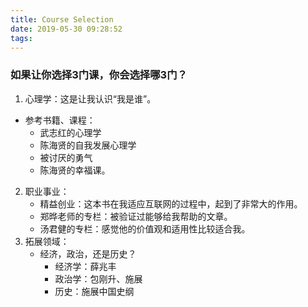 ```yaml
---
title: Course Selection
date: 2019-05-30 09:28:52
tags:
---
```

### 如果让你选择3门课，你会选择哪3门？
1. 心理学：这是让我认识“我是谁”。
  * 参考书籍、课程：
    * 武志红的心理学
    * 陈海贤的自我发展心理学
    * 被讨厌的勇气
    * 陈海贤的幸福课。
2. 职业事业：
    * 精益创业：这本书在我适应互联网的过程中，起到了非常大的作用。
    * 郑晔老师的专栏：被验证过能够给我帮助的文章。
    * 汤君健的专栏：感觉他的价值观和适用性比较适合我。
3. 拓展领域：
    * 经济，政治，还是历史？
      * 经济学：薛兆丰
      * 政治学：包刚升、施展
      * 历史：施展中国史纲
